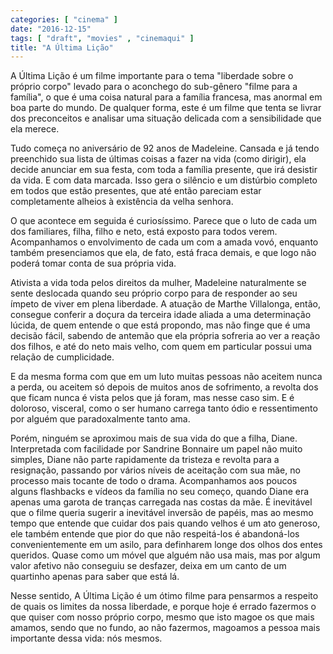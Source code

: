 ```yaml
---
categories: [ "cinema" ]
date: "2016-12-15"
tags: [ "draft", "movies" , "cinemaqui" ]
title: "A Última Lição"
---
```

A Última Lição é um filme importante para o tema "liberdade sobre
o próprio corpo" levado para o aconchego do sub-gênero "filme para
a família", o que é uma coisa natural para a família francesa, mas
anormal em boa parte do mundo. De qualquer forma, este é um filme que
tenta se livrar dos preconceitos e analisar uma situação delicada com
a sensibilidade que ela merece.

Tudo começa no aniversário de 92 anos de Madeleine. Cansada e já
tendo preenchido sua lista de últimas coisas a fazer na vida (como
dirigir), ela decide anunciar em sua festa, com toda a família presente,
que irá desistir da vida. E com data marcada. Isso gera o silêncio e
um distúrbio completo em todos que estão presentes, que até então
pareciam estar completamente alheios à existência da velha senhora.

O que acontece em seguida é curiosíssimo. Parece que o luto de cada
um dos familiares, filha, filho e neto, está exposto para todos
verem. Acompanhamos o envolvimento de cada um com a amada vovó,
enquanto também presenciamos que ela, de fato, está fraca demais,
e que logo não poderá tomar conta de sua própria vida.

Ativista a vida toda pelos direitos da mulher, Madeleine naturalmente
se sente deslocada quando seu próprio corpo para de responder ao seu
ímpeto de viver em plena liberdade. A atuação de Marthe Villalonga,
então, consegue conferir a doçura da terceira idade aliada a uma
determinação lúcida, de quem entende o que está propondo, mas não
finge que é uma decisão fácil, sabendo de antemão que ela própria
sofreria ao ver a reação dos filhos, e até do neto mais velho, com
quem em particular possui uma relação de cumplicidade.

E da mesma forma com que em um luto muitas pessoas não aceitem nunca a
perda, ou aceitem só depois de muitos anos de sofrimento, a revolta dos
que ficam nunca é vista pelos que já foram, mas nesse caso sim. E é
doloroso, visceral, como o ser humano carrega tanto ódio e ressentimento
por alguém que paradoxalmente tanto ama.

Porém, ninguém se aproximou mais de sua vida do que a filha,
Diane. Interpretada com facilidade por Sandrine Bonnaire um papel não
muito simples, Diane não parte rapidamente da tristeza e revolta para a
resignação, passando por vários níveis de aceitação com sua mãe,
no processo mais tocante de todo o drama. Acompanhamos aos poucos alguns
flashbacks e vídeos da família no seu começo, quando Diane era apenas
uma garota de tranças carregada nas costas da mãe. É inevitável
que o filme queria sugerir a inevitável inversão de papéis, mas ao
mesmo tempo que entende que cuidar dos pais quando velhos é um ato
generoso, ele também entende que pior do que não respeitá-los é
abandoná-los convenientemente em um asilo, para definharem longe dos
olhos dos entes queridos. Quase como um móvel que alguém não usa
mais, mas por algum valor afetivo não conseguiu se desfazer, deixa em
um canto de um quartinho apenas para saber que está lá.

Nesse sentido, A Última Lição é um ótimo filme para pensarmos a
respeito de quais os limites da nossa liberdade, e porque hoje é errado
fazermos o que quiser com nosso próprio corpo, mesmo que isto magoe os
que mais amamos, sendo que no fundo, ao não fazermos, magoamos a pessoa
mais importante dessa vida: nós mesmos.
